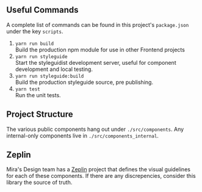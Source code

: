 ## Useful Commands
A complete list of commands can be found in this project's `package.json` under the key `scripts`.

1. `yarn run build`  
Build the production npm module for use in other Frontend projects
2. `yarn run styleguide`  
Start the styleguidist development server, useful for component development and local testing.
3. `yarn run styleguide:build`  
Build the production styleguide source, pre publishing.
4. `yarn test`  
Run the unit tests.

## Project Structure

The various public components hang out under `./src/components`. Any internal-only components live in `./src/components_internal`.

## Zeplin

Mira's Design team has a [Zeplin](https://app.zeplin.io/project/58ee6d2560180d67d850f45e) project that defines the visual guidelines for each of these components. If there are any discrepencies, consider this library the source of truth.
